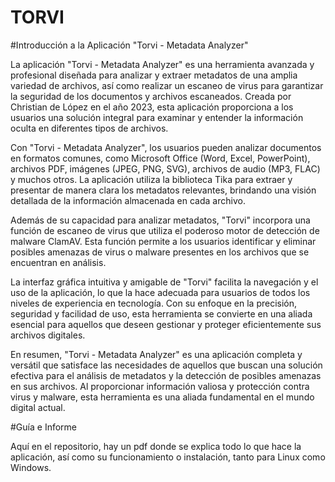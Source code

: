 # TORVI

#Introducción a la Aplicación "Torvi - Metadata Analyzer"

La aplicación "Torvi - Metadata Analyzer" es una herramienta avanzada y profesional diseñada para analizar y extraer metadatos de una amplia variedad de archivos, así como realizar un escaneo de virus para garantizar la seguridad de los documentos y archivos escaneados. Creada por Christian de López en el año 2023, esta aplicación proporciona a los usuarios una solución integral para examinar y entender la información oculta en diferentes tipos de archivos.

Con "Torvi - Metadata Analyzer", los usuarios pueden analizar documentos en formatos comunes, como Microsoft Office (Word, Excel, PowerPoint), archivos PDF, imágenes (JPEG, PNG, SVG), archivos de audio (MP3, FLAC) y muchos otros. La aplicación utiliza la biblioteca Tika para extraer y presentar de manera clara los metadatos relevantes, brindando una visión detallada de la información almacenada en cada archivo.

Además de su capacidad para analizar metadatos, "Torvi" incorpora una función de escaneo de virus que utiliza el poderoso motor de detección de malware ClamAV. Esta función permite a los usuarios identificar y eliminar posibles amenazas de virus o malware presentes en los archivos que se encuentran en análisis.

La interfaz gráfica intuitiva y amigable de "Torvi" facilita la navegación y el uso de la aplicación, lo que la hace adecuada para usuarios de todos los niveles de experiencia en tecnología. Con su enfoque en la precisión, seguridad y facilidad de uso, esta herramienta se convierte en una aliada esencial para aquellos que deseen gestionar y proteger eficientemente sus archivos digitales.

En resumen, "Torvi - Metadata Analyzer" es una aplicación completa y versátil que satisface las necesidades de aquellos que buscan una solución efectiva para el análisis de metadatos y la detección de posibles amenazas en sus archivos. Al proporcionar información valiosa y protección contra virus y malware, esta herramienta es una aliada fundamental en el mundo digital actual.

#Guía e Informe

Aquí en el repositorio, hay un pdf donde se explica todo lo que hace la aplicación, así como su funcionamiento o instalación, tanto para Linux como Windows.


